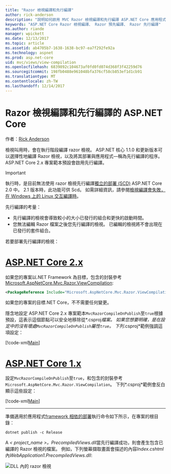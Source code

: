 ```yaml
---
title: "Razor 檢視編譯和先行編譯"
author: rick-anderson
description: "說明如何啟用 MVC Razor 檢視編譯和先行編譯 ASP.NET Core 應用程式中的參考文件。"
keywords: "ASP.NET Core Razor 檢視編譯、 Razor 預先編譯、 Razor 先行編譯"
ms.author: riande
manager: wpickett
ms.date: 12/13/2017
ms.topic: article
ms.assetid: ab4705b7-1638-1638-bc97-ea7f292fe92a
ms.technology: aspnet
ms.prod: asp.net-core
uid: mvc/views/view-compilation
ms.openlocfilehash: 6839892c104673af0fd0fd074d368f3f42259d76
ms.sourcegitcommit: 198fb0488e961048bfa376cf58cb853ef1d1cb91
ms.translationtype: MT
ms.contentlocale: zh-TW
ms.lasthandoff: 12/14/2017
---
```

# <a name="razor-view-compilation-and-precompilation-in-aspnet-core"></a>Razor 檢視編譯和先行編譯的 ASP.NET Core

作者：[Rick Anderson](https://twitter.com/RickAndMSFT)

檢視叫用時，會在執行階段編譯 razor 檢視。 ASP.NET 核心 1.1.0 和更新版本可以選擇性地編譯 Razor 檢視，以及將其部署與應用程式&mdash;稱為先行編譯的程序。 ASP.NET Core 2.x 專案範本預設會啟用先行編譯。

> [!IMPORTANT]
> 執行時，是目前無法使用 razor 檢視先行編譯[獨立的部署 (SCD)](/dotnet/core/deploying/#self-contained-deployments-scd) ASP.NET Core 2.0 中。 2.1 版本時，此功能可供 Scd。 如需詳細資訊，請參閱[檢視編譯會失敗，在 Windows 上的 Linux 交互編譯時](https://github.com/aspnet/MvcPrecompilation/issues/102)。

先行編譯的考量：

* 先行編譯的檢視會導致較小的大小已發行的組合和更快的啟動時間。
* 您無法編輯 Razor 檔案之後您先行編譯的檢視。 已編輯的檢視將不會出現在已發行的套件組合。 

若要部署先行編譯的檢視：

# <a name="aspnet-core-2xtabaspnetcore2x"></a>[ASP.NET Core 2.x](#tab/aspnetcore2x)

如果您的專案以.NET Framework 為目標，包含的封裝參考[Microsoft.AspNetCore.Mvc.Razor.ViewCompilation](https://www.nuget.org/packages/Microsoft.AspNetCore.Mvc.Razor.ViewCompilation/):

```xml
<PackageReference Include="Microsoft.AspNetCore.Mvc.Razor.ViewCompilation" Version="2.0.0" PrivateAssets="All" />
```

如果您的專案的目標.NET Core，不不需要任何變更。

隱含地設定 ASP.NET Core 2.x 專案範本`MvcRazorCompileOnPublish`至`true`根據預設，這表示這個節點可以安全地移除從*.csproj*檔案。 如果您想要明確，是在設定中的沒有壞處`MvcRazorCompileOnPublish`屬性`true`。 下列*.csproj*範例強調這項設定：

[!code-xml[Main](view-compilation\sample\MvcRazorCompileOnPublish2.csproj?highlight=5)]

# <a name="aspnet-core-1xtabaspnetcore1x"></a>[ASP.NET Core 1.x](#tab/aspnetcore1x)

設定`MvcRazorCompileOnPublish`至`true`，和包含的封裝參考`Microsoft.AspNetCore.Mvc.Razor.ViewCompilation`。 下列*.csproj*範例會反白顯示這些設定：

[!code-xml[Main](view-compilation\sample\MvcRazorCompileOnPublish.csproj?highlight=5,12)]

---

準備適用於應用程式[framework 相依的部署](/dotnet/core/deploying/#framework-dependent-deployments-fdd)執行命令如下所示，在專案的根目錄：

```console
dotnet publish -c Release
```

A *< project_name >。PrecompiledViews.dll*當先行編譯成功，則會產生包含已編譯的 Razor 檢視的檔案。 例如，下列螢幕擷取畫面會描述的內容*Index.cshtml*內*WebApplication1.PrecompiledViews.dll*:

![DLL 內的 razor 檢視](view-compilation/_static/razor-views-in-dll.png)
